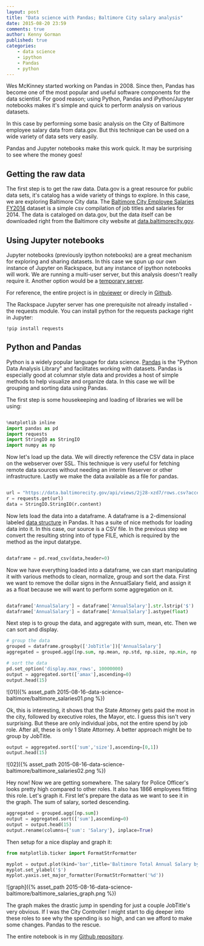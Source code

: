```yaml
---
layout: post
title: "Data science with Pandas; Baltimore City salary analysis"
date: 2015-08-20 23:59
comments: true
author: Kenny Gorman
published: true
categories:
    - data science
    - ipython
    - Pandas
    - python
---
```


Wes McKinney started working on Pandas in 2008. Since then, Pandas has become one of the most popular and useful software components for the data scientist. For good reason; using Python, Pandas and iPython/Jupyter notebooks makes it's simple and quick to perform analysis on various datasets.

In this case by performing some basic analysis on the City of Baltimore employee salary data from data.gov. But this technique can be used on a wide variety of data sets very easily.

Pandas and Jupyter notebooks make this work quick. It may be surprising to see where the money goes!

<!-- more -->

## Getting the raw data

The first step is to get the raw data. Data.gov is a great resource for public data sets, it's catalog has a wide variety of things to explore. In this case, we are exploring Baltimore City data. The [Baltimore City Employee Salaries FY2014](http://catalog.data.gov/dataset/baltimore-city-employee-salaries-fy2014-5924b) dataset is a simple csv compilation of job titles and salaries for 2014. The data is cataloged on data.gov, but the data itself can be downloaded right from the Baltimore city website at [data.baltimorecity.gov](https://data.baltimorecity.gov/api/views/2j28-xzd7/rows.csv?accessType=DOWNLOAD).

## Using Jupyter notebooks

Jupyter notebooks (previously ipython notebooks) are a great mechanism for exploring and sharing datasets.
In this case we spun up our own instance of Jupyter on Rackspace, but any instance of ipython notebooks will work. We are running a multi-user server, but this analysis doesn't really require it. Another option would be a [temporary server](https://lambdaops.com/ipythonjupyter-tmpnb-debuts/).

For reference, the entire project is in [nbviewer](http://nbviewer.ipython.org/github/kgorman/notebooks/blob/master/Baltimore_Salaries.ipynb) or direcly in [Github](https://github.com/kgorman/notebooks/blob/master/Baltimore_Salaries.ipynb).

The Rackspace Jupyter server has one prerequisite not already installed - the requests module. You can install python for the requests package right in Jupyter:

```
!pip install requests
```

## Python and Pandas

Python is a widely popular language for data science. [Pandas](http://pandas.pydata.org) is the "Python Data Analysis Library" and facilitates working with datasets. Pandas is especially good at columnar style data and provides a host of simple methods to help visualize and organize data. In this case we will be grouping and sorting data using Pandas.

The first step is some housekeeping and loading of libraries we will be using:

```python

%matplotlib inline
import pandas as pd
import requests
import StringIO as StringIO
import numpy as np

```

Now let's load up the data. We will directly reference the CSV data in place on the webserver over SSL. This technique is very useful for fetching remote data sources without needing an interim fileserver or other infrastructure. Lastly we make the data available as a file for pandas.

```python

url = "https://data.baltimorecity.gov/api/views/2j28-xzd7/rows.csv?accessType=DOWNLOAD"
r = requests.get(url)
data = StringIO.StringIO(r.content)

```

Now lets load the data into a dataframe. A dataframe is a 2-dimensional labeled [data structure]((http://pandas.pydata.org/pandas-docs/version/0.16.1/dsintro.html#dataframe)) in Pandas. It has a suite of nice methods for loading data into it. In this case, our source is a CSV file. In the previous step we convert the resulting string into of type FILE, which is required by the method as the input datatype.

```python

dataframe = pd.read_csv(data,header=0)

```
Now we have everything loaded into a dataframe, we can start manipulating it with various methods to clean, normalize, group and sort the data. First we want to remove the dollar signs in the AnnualSalary field, and assign it as a float because we will want to perform some aggregation on it.

```python

dataframe['AnnualSalary'] = dataframe['AnnualSalary'].str.lstrip('$')
dataframe['AnnualSalary'] = dataframe['AnnualSalary'].astype(float)

```

Next step is to group the data, and aggregate with sum, mean, etc. Then we can sort and display.

```python
# group the data
grouped = dataframe.groupby(['JobTitle'])['AnnualSalary']
aggregated = grouped.agg([np.sum, np.mean, np.std, np.size, np.min, np.max])

# sort the data
pd.set_option('display.max_rows', 10000000)
output = aggregated.sort(['amax'],ascending=0)
output.head(15)

```
![01]({% asset_path 2015-08-16-data-science-baltimore/baltimore_salaries01.png %})

Ok, this is interesting, it shows that the State Attorney gets paid the most in the city, followed by executive roles, the Mayor, etc. I guess this isn't very surprising. But these are only individual jobs, not the entire spend by job role. After all, these is only 1 State Attorney. A better approach might be to group by JobTitle.


```python
output = aggregated.sort(['sum','size'],ascending=[0,1])
output.head(15)
```

![02]({% asset_path 2015-08-16-data-science-baltimore/baltimore_salaries02.png %})

Hey now! Now we are getting somewhere. The salary for Police Officer's looks pretty high compared to other roles. It also has 1866 employees fitting this role. Let's graph it. First let's prepare the data as we want to see it in the graph. The sum of salary, sorted descending.

```python
aggregated = grouped.agg([np.sum])
output = aggregated.sort(['sum'],ascending=0)
output = output.head(15)
output.rename(columns={'sum': 'Salary'}, inplace=True)
```

Then setup for a nice display and graph it:

```python
from matplotlib.ticker import FormatStrFormatter

myplot = output.plot(kind='bar',title='Baltimore Total Annual Salary by Job Title - 2014')
myplot.set_ylabel('$')
myplot.yaxis.set_major_formatter(FormatStrFormatter('%d'))
```

![graph]({% asset_path 2015-08-16-data-science-baltimore/baltimore_salaries_graph.png %})

The graph makes the drastic jump in spending for just a couple JobTitle's very obvious. If I was the City Controller I might start to dig deeper into these roles to see why the spending is so high, and can we afford to make some changes. Pandas to the rescue.

The entire notebook is in my [Github repository](https://github.com/kgorman/notebooks/blob/master/Baltimore_Salaries.ipynb).
